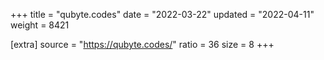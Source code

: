 +++
title = "qubyte.codes"
date = "2022-03-22"
updated = "2022-04-11"
weight = 8421

[extra]
source = "https://qubyte.codes/"
ratio = 36
size = 8
+++
